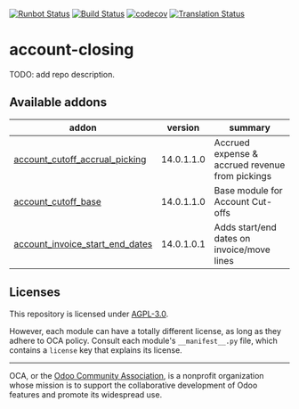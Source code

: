 [![Runbot Status](https://runbot.odoo-community.org/runbot/badge/flat/89/14.0.svg)](https://runbot.odoo-community.org/runbot/repo/github-com-oca-account-closing-89)
[![Build Status](https://travis-ci.com/OCA/account-closing.svg?branch=14.0)](https://travis-ci.com/OCA/account-closing)
[![codecov](https://codecov.io/gh/OCA/account-closing/branch/14.0/graph/badge.svg)](https://codecov.io/gh/OCA/account-closing)
[![Translation Status](https://translation.odoo-community.org/widgets/account-closing-14-0/-/svg-badge.svg)](https://translation.odoo-community.org/engage/account-closing-14-0/?utm_source=widget)

<!-- /!\ do not modify above this line -->

# account-closing

TODO: add repo description.

<!-- /!\ do not modify below this line -->

<!-- prettier-ignore-start -->

[//]: # (addons)

Available addons
----------------
addon | version | summary
--- | --- | ---
[account_cutoff_accrual_picking](account_cutoff_accrual_picking/) | 14.0.1.1.0 | Accrued expense & accrued revenue from pickings
[account_cutoff_base](account_cutoff_base/) | 14.0.1.1.0 | Base module for Account Cut-offs
[account_invoice_start_end_dates](account_invoice_start_end_dates/) | 14.0.1.0.1 | Adds start/end dates on invoice/move lines

[//]: # (end addons)

<!-- prettier-ignore-end -->

## Licenses

This repository is licensed under [AGPL-3.0](LICENSE).

However, each module can have a totally different license, as long as they adhere to OCA
policy. Consult each module's `__manifest__.py` file, which contains a `license` key
that explains its license.

----

OCA, or the [Odoo Community Association](http://odoo-community.org/), is a nonprofit
organization whose mission is to support the collaborative development of Odoo features
and promote its widespread use.
